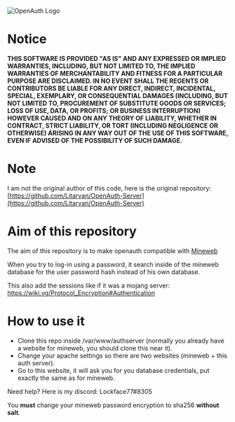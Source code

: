 ![OpenAuth Logo](http://image.noelshack.com/fichiers/2015/20/1431453946-banierreoauth.png)

# Notice

**THIS SOFTWARE IS PROVIDED "AS IS" AND ANY EXPRESSED OR IMPLIED WARRANTIES, INCLUDING, BUT NOT LIMITED TO, THE IMPLIED WARRANTIES OF MERCHANTABILITY AND FITNESS FOR A PARTICULAR PURPOSE ARE DISCLAIMED. IN NO EVENT SHALL THE REGENTS OR CONTRIBUTORS BE LIABLE FOR ANY DIRECT, INDIRECT, INCIDENTAL, SPECIAL, EXEMPLARY, OR CONSEQUENTIAL DAMAGES (INCLUDING, BUT NOT LIMITED TO, PROCUREMENT OF SUBSTITUTE GOODS OR SERVICES; LOSS OF USE, DATA, OR PROFITS; OR BUSINESS INTERRUPTION)
HOWEVER CAUSED AND ON ANY THEORY OF LIABILITY, WHETHER IN CONTRACT, STRICT LIABILITY, OR TORT (INCLUDING NEGLIGENCE OR OTHERWISE) ARISING IN ANY WAY OUT OF THE USE OF THIS SOFTWARE, EVEN IF ADVISED OF THE POSSIBILITY OF SUCH DAMAGE.**

# Note

I am not the original author of this code, here is the original repository: [https://github.com/Litarvan/OpenAuth-Server](https://github.com/Litarvan/OpenAuth-Server)

# Aim of this repository

The aim of this repository is to make openauth compatible with [Mineweb](https://mineweb.org/)

When you try to log-in using a password, it search inside of the mineweb database for the user password hash instead of his own database.


This also add the sessions like if it was a mojang server: https://wiki.vg/Protocol_Encryption#Authentication

# How to use it

* Clone this repo inside /var/www/authserver (normally you already have a website for mineweb, you should clone this near it).
* Change your apache settings so there are two websites (mineweb + this auth server).
* Go to this website, it will ask you for you database credentials, put exactly the same as for mineweb.

Need help? Here is my discord: Lockface77#8305


You **must** change your mineweb password encryption to sha256 **without salt**.
